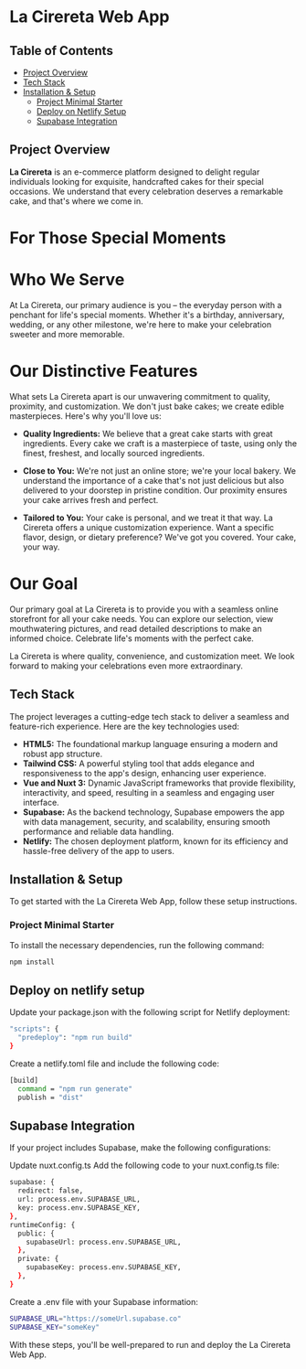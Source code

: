 # La Cirereta Web App

## Table of Contents

- [Project Overview](#project-overview)
- [Tech Stack](#tech-stack)
- [Installation & Setup](#installation-and-setup)
  - [Project Minimal Starter](#project-minimal-starter)
  - [Deploy on Netlify Setup](#deploy-on-netlify-setup)
  - [Supabase Integration](#supabase-integration)

## Project Overview

**La Cirereta** is an e-commerce platform designed to delight regular individuals looking for exquisite, handcrafted cakes for their special occasions. We understand that every celebration deserves a remarkable cake, and that's where we come in.

# For Those Special Moments

# Who We Serve

At La Cirereta, our primary audience is you – the everyday person with a penchant for life's special moments. Whether it's a birthday, anniversary, wedding, or any other milestone, we're here to make your celebration sweeter and more memorable.

# Our Distinctive Features

What sets La Cirereta apart is our unwavering commitment to quality, proximity, and customization. We don't just bake cakes; we create edible masterpieces. Here's why you'll love us:

- **Quality Ingredients:** We believe that a great cake starts with great ingredients. Every cake we craft is a masterpiece of taste, using only the finest, freshest, and locally sourced ingredients.

- **Close to You:** We're not just an online store; we're your local bakery. We understand the importance of a cake that's not just delicious but also delivered to your doorstep in pristine condition. Our proximity ensures your cake arrives fresh and perfect.

- **Tailored to You:** Your cake is personal, and we treat it that way. La Cirereta offers a unique customization experience. Want a specific flavor, design, or dietary preference? We've got you covered. Your cake, your way.

# Our Goal

Our primary goal at La Cirereta is to provide you with a seamless online storefront for all your cake needs. You can explore our selection, view mouthwatering pictures, and read detailed descriptions to make an informed choice. Celebrate life's moments with the perfect cake.

La Cirereta is where quality, convenience, and customization meet. We look forward to making your celebrations even more extraordinary.

## Tech Stack

The project leverages a cutting-edge tech stack to deliver a seamless and feature-rich experience. Here are the key technologies used:

- **HTML5:** The foundational markup language ensuring a modern and robust app structure.
- **Tailwind CSS:** A powerful styling tool that adds elegance and responsiveness to the app's design, enhancing user experience.
- **Vue and Nuxt 3:** Dynamic JavaScript frameworks that provide flexibility, interactivity, and speed, resulting in a seamless and engaging user interface.
- **Supabase:** As the backend technology, Supabase empowers the app with data management, security, and scalability, ensuring smooth performance and reliable data handling.
- **Netlify:** The chosen deployment platform, known for its efficiency and hassle-free delivery of the app to users.

## Installation & Setup

To get started with the La Cirereta Web App, follow these setup instructions.

### Project Minimal Starter

To install the necessary dependencies, run the following command:

```bash
npm install
```

## Deploy on netlify setup

Update your package.json with the following script for Netlify deployment:

```bash
"scripts": {
  "predeploy": "npm run build"
}
```

Create a netlify.toml file and include the following code:

```bash
[build]
  command = "npm run generate"
  publish = "dist"
```

## Supabase Integration

If your project includes Supabase, make the following configurations:

Update nuxt.config.ts
Add the following code to your nuxt.config.ts file:

```bash
supabase: {
  redirect: false,
  url: process.env.SUPABASE_URL,
  key: process.env.SUPABASE_KEY,
},
runtimeConfig: {
  public: {
    supabaseUrl: process.env.SUPABASE_URL,
  },
  private: {
    supabaseKey: process.env.SUPABASE_KEY,
  },
}
```

Create a .env file with your Supabase information:

```bash
SUPABASE_URL="https://someUrl.supabase.co"
SUPABASE_KEY="someKey"
```

With these steps, you'll be well-prepared to run and deploy the La Cirereta Web App.
